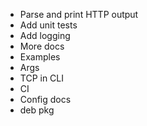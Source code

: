 - Parse and print HTTP output
- Add unit tests
- Add logging
- More docs
- Examples
- Args
- TCP in CLI
- CI
- Config docs
- deb pkg
